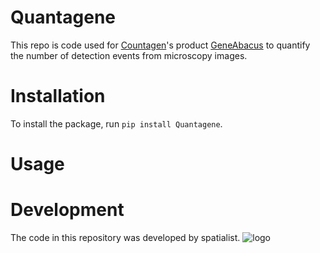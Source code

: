 # Quantagene
This repo is code used for [Countagen](https://countagen.com)'s product [GeneAbacus](https://countagen.com/product/) to quantify the number of detection events from microscopy images. 

# Installation
To install the package, run `pip install Quantagene`.

# Usage

# Development
The code in this repository was developed by spatialist. 
![logo](images/logo.png)